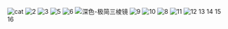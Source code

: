 ![cat](https://w.wallhaven.cc/full/vq/wallhaven-vqojj8.jpg)
![2](https://w.wallhaven.cc/full/kx/wallhaven-kxk7km.jpg)
![3](https://w.wallhaven.cc/full/7p/wallhaven-7pw1we.jpg)
![5](https://w.wallhaven.cc/full/ex/wallhaven-ex3ovk.png)
![6](https://w.wallhaven.cc/full/qz/wallhaven-qzg2xl.png)
![深色-极简三棱镜](https://w.wallhaven.cc/full/1p/wallhaven-1pd22w.png)
![9](https://w.wallhaven.cc/full/we/wallhaven-we1q2r.png)
![10](https://w.wallhaven.cc/full/d6/wallhaven-d63q8o.png)
![8](https://w.wallhaven.cc/full/6d/wallhaven-6d53wx.png)
![11](http://desktopwallpapers.org.ua/images/201412/desktopwallpapers.org.ua_38240.jpg)
![12](https://s1.wallpapermaiden.com/image/2016/10/04/firewatch-landscape-forest-minimalistic-games-6993.jpg)
13
14
15
16

